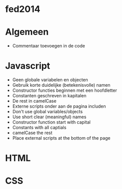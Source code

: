 fed2014
=======

# Algemeen
* Commentaar toevoegen in de code

# Javascript
* Geen globale variabelen en objecten
* Gebruik korte duidelijke (betekenisvolle) namen
* Constructor functies beginnen met een hoofdletter
* Constanten geschreven in kapitalen
* De rest in camelCase
* Externe scripts onder aan de pagina includen
* Don't use global variables/objects
* Use short clear (meaningful) names
* Constructor function start with capital
* Constants with all captials
* camelCase the rest
* Place external scripts at the bottom of the page

# HTML

# CSS
